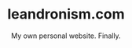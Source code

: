 <!--suppress HtmlDeprecatedAttribute -->
<div align="center">
  <h1>leandronism.com</h1>
  <p>My own personal website. Finally.</p>
</div>
